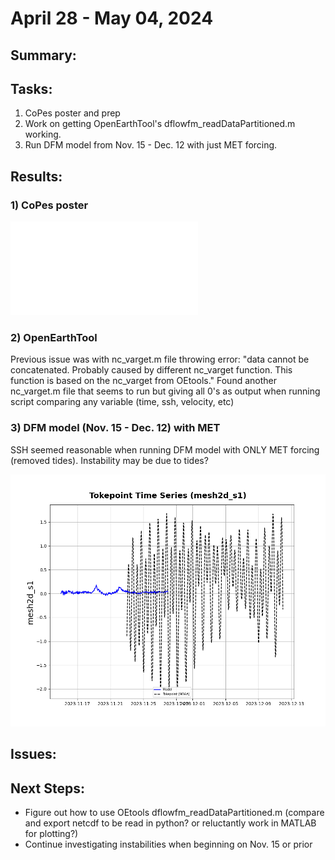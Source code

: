 # April 28 - May 04, 2024

## Summary:

## Tasks:
1) CoPes poster and prep
2) Work on getting OpenEarthTool's dflowfm_readDataPartitioned.m working.
3) Run DFM model from Nov. 15 - Dec. 12 with just MET forcing.

## Results:
### 1) CoPes poster
![CoPes poster)](../Figures/050624meeting/Chiu_CoPes_poster_v2.pdf)

### 2) OpenEarthTool
Previous issue was with nc_varget.m file throwing error: "data cannot be concatenated. Probably caused by different nc_varget function. This function is based on the nc_varget from OEtools." Found another nc_varget.m file that seems to run but giving all 0's as output when running script comparing any variable (time, ssh, velocity, etc)

### 3) DFM model (Nov. 15 - Dec. 12) with MET
SSH seemed reasonable when running DFM model with ONLY MET forcing (removed tides). Instability may be due to tides?

![(SSH)](../Figures/050624meeting/METForcing.png)

## Issues:

## Next Steps:
- Figure out how to use OEtools dflowfm_readDataPartitioned.m (compare and export netcdf to be read in python? or reluctantly work in MATLAB for plotting?)
- Continue investigating instabilities when beginning on Nov. 15 or prior 
